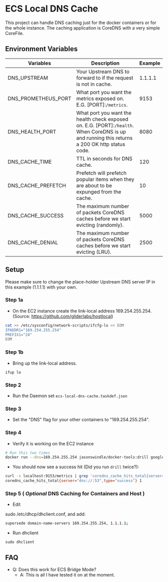 # ECS Local DNS Cache
This project can handle DNS caching just for the docker containers or for the whole instance.  The caching application is CoreDNS with a very simple CoreFile.

## Environment Variables

| Variables | Description | Example |
| --- | ---   | ---     |
| DNS_UPSTREAM | Your Upstream DNS to forward to if the request is not in cache. | 1.1.1.1 |
| DNS_PROMETHEUS_PORT | What port you want the metrics exposed on. E.G. [PORT]:`/metrics`. | 9153 |
| DNS_HEALTH_PORT | What port you want the health check exposed on. E.G. [PORT]:`/health`. When CoreDNS is up and running this returns a 200 OK http status code. | 8080 |
| DNS_CACHE_TIME | TTL in seconds for DNS cache. | 120 |
| DNS_CACHE_PREFETCH | Prefetch will prefetch popular items when they are about to be expunged from the cache. | 10 |
| DNS_CACHE_SUCCESS | The maximum number of packets CoreDNS caches before we start evicting (randomly). | 5000 |
| DNS_CACHE_DENIAL | The maximum number of packets CoreDNS caches before we start evicting (LRU). | 2500 |

## Setup
Please make sure to change the place-holder Upstream DNS server IP in this example (1.1.1.1) with your own. 

### Step 1a

- On the EC2 instance create the link-local address 169.254.255.254. (Source: https://github.com/gliderlabs/hostlocal)

```bash
cat >> /etc/sysconfig/network-scripts/ifcfg-lo << EOM
IPADDR1="169.254.255.254"
PREFIX1="24"
EOM
```

### Step 1b

- Bring up the link-local address.

```
ifup lo
```



### Step 2

- Run the Daemon set `ecs-local-dns-cache.taskdef.json`

### Step 3

- Set the "DNS" flag for your other containers to "169.254.255.254".

### Step 4

- Verify it is working on the EC2 instance

``` bash
# Run this two times
docker run --dns=169.254.255.254 jasonswindle/docker-tools:drill google.com
```

- You should now see a success hit (Did you run `drill` twice?):

```bash
curl -s localhost:9153/metrics | grep 'coredns_cache_hits_total{server="dns://:53",type="success"}'
coredns_cache_hits_total{server="dns://:53",type="success"} 1
```

### Step 5 ( _Optional_ DNS Caching for Containers and Host )

- Edit 

sudo /etc/dhcp/dhclient.conf, and add:

```bash
supersede domain-name-servers 169.254.255.254, 1.1.1.1;
```

- Run dhclient

```
sudo dhclient
```

## FAQ
- Q: Does this work for ECS Bridge Mode?
  - A: This is all I have tested it on at the moment.
